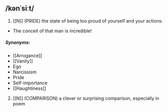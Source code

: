 ## /kənˈsiːt/ 
1. [[N]]
(PRIDE)
the state of being too proud of yourself and your actions:

- The conceit of that man is incredible!

##### Synonyms:
- [[Arrogance]]
- [[Vanity]]
- Ego
- Narcissism
- Pride
- Self-importance
- [[Haughtiness]]

2. [[N]]
(COMPARISON)
a clever or surprising comparison, especially in poem 